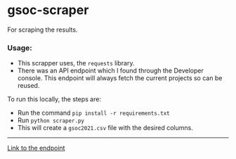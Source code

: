 # gsoc-scraper
For scraping the results.

### Usage:
- This scrapper uses, the ```requests``` library.
- There was an API endpoint which I found through the Developer console. This endpoint will always fetch the current projects so can be reused.

To run this locally, the steps are:
- Run the command ```pip install -r requirements.txt```
- Run ```python scraper.py```
- This will create a ```gsoc2021.csv``` file with the desired columns.

---
[Link to the endpoint](https://summerofcode.withgoogle.com/api/program/current/project/?page=1&page_size=20)